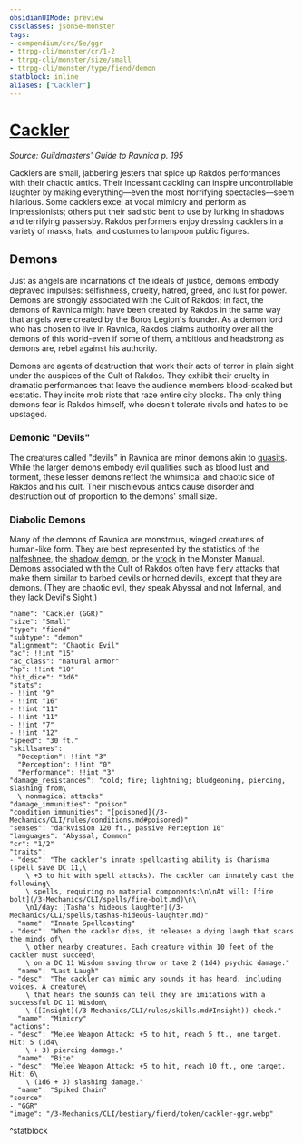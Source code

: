```yaml
---
obsidianUIMode: preview
cssclasses: json5e-monster
tags:
- compendium/src/5e/ggr
- ttrpg-cli/monster/cr/1-2
- ttrpg-cli/monster/size/small
- ttrpg-cli/monster/type/fiend/demon
statblock: inline
aliases: ["Cackler"]
---
```

# [Cackler](3-Mechanics\CLI\bestiary\fiend/cackler-ggr.md)
*Source: Guildmasters' Guide to Ravnica p. 195*  

Cacklers are small, jabbering jesters that spice up Rakdos performances with their chaotic antics. Their incessant cackling can inspire uncontrollable laughter by making everything—even the most horrifying spectacles—seem hilarious. Some cacklers excel at vocal mimicry and perform as impressionists; others put their sadistic bent to use by lurking in shadows and terrifying passersby. Rakdos performers enjoy dressing cacklers in a variety of masks, hats, and costumes to lampoon public figures.

## Demons

Just as angels are incarnations of the ideals of justice, demons embody depraved impulses: selfishness, cruelty, hatred, greed, and lust for power. Demons are strongly associated with the Cult of Rakdos; in fact, the demons of Ravnica might have been created by Rakdos in the same way that angels were created by the Boros Legion's founder. As a demon lord who has chosen to live in Ravnica, Rakdos claims authority over all the demons of this world-even if some of them, ambitious and headstrong as demons are, rebel against his authority.

Demons are agents of destruction that work their acts of terror in plain sight under the auspices of the Cult of Rakdos. They exhibit their cruelty in dramatic performances that leave the audience members blood-soaked but ecstatic. They incite mob riots that raze entire city blocks. The only thing demons fear is Rakdos himself, who doesn't tolerate rivals and hates to be upstaged.

### Demonic "Devils"

The creatures called "devils" in Ravnica are minor demons akin to [quasits](/3-Mechanics/CLI/bestiary/fiend/quasit.md). While the larger demons embody evil qualities such as blood lust and torment, these lesser demons reflect the whimsical and chaotic side of Rakdos and his cult. Their mischievous antics cause disorder and destruction out of proportion to the demons' small size.

### Diabolic Demons

Many of the demons of Ravnica are monstrous, winged creatures of human-like form. They are best represented by the statistics of the [nalfeshnee](/3-Mechanics/CLI/bestiary/fiend/nalfeshnee.md), the [shadow demon](/3-Mechanics/CLI/bestiary/fiend/shadow-demon.md), or the [vrock](/3-Mechanics/CLI/bestiary/fiend/vrock.md) in the Monster Manual. Demons associated with the Cult of Rakdos often have fiery attacks that make them similar to barbed devils or horned devils, except that they are demons. (They are chaotic evil, they speak Abyssal and not Infernal, and they lack Devil's Sight.)

```statblock
"name": "Cackler (GGR)"
"size": "Small"
"type": "fiend"
"subtype": "demon"
"alignment": "Chaotic Evil"
"ac": !!int "15"
"ac_class": "natural armor"
"hp": !!int "10"
"hit_dice": "3d6"
"stats":
- !!int "9"
- !!int "16"
- !!int "11"
- !!int "11"
- !!int "7"
- !!int "12"
"speed": "30 ft."
"skillsaves":
  "Deception": !!int "3"
  "Perception": !!int "0"
  "Performance": !!int "3"
"damage_resistances": "cold; fire; lightning; bludgeoning, piercing, slashing from\
  \ nonmagical attacks"
"damage_immunities": "poison"
"condition_immunities": "[poisoned](/3-Mechanics/CLI/rules/conditions.md#poisoned)"
"senses": "darkvision 120 ft., passive Perception 10"
"languages": "Abyssal, Common"
"cr": "1/2"
"traits":
- "desc": "The cackler's innate spellcasting ability is Charisma (spell save DC 11,\
    \ +3 to hit with spell attacks). The cackler can innately cast the following\
    \ spells, requiring no material components:\n\nAt will: [fire bolt](/3-Mechanics/CLI/spells/fire-bolt.md)\n\
    \n1/day: [Tasha's hideous laughter](/3-Mechanics/CLI/spells/tashas-hideous-laughter.md)"
  "name": "Innate Spellcasting"
- "desc": "When the cackler dies, it releases a dying laugh that scars the minds of\
    \ other nearby creatures. Each creature within 10 feet of the cackler must succeed\
    \ on a DC 11 Wisdom saving throw or take 2 (1d4) psychic damage."
  "name": "Last Laugh"
- "desc": "The cackler can mimic any sounds it has heard, including voices. A creature\
    \ that hears the sounds can tell they are imitations with a successful DC 11 Wisdom\
    \ ([Insight](/3-Mechanics/CLI/rules/skills.md#Insight)) check."
  "name": "Mimicry"
"actions":
- "desc": "Melee Weapon Attack: +5 to hit, reach 5 ft., one target. Hit: 5 (1d4\
    \ + 3) piercing damage."
  "name": "Bite"
- "desc": "Melee Weapon Attack: +5 to hit, reach 10 ft., one target. Hit: 6\
    \ (1d6 + 3) slashing damage."
  "name": "Spiked Chain"
"source":
- "GGR"
"image": "/3-Mechanics/CLI/bestiary/fiend/token/cackler-ggr.webp"
```
^statblock